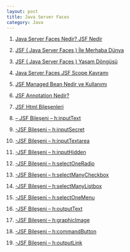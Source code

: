 ```yaml
---
layout: post
title: Java Server Faces
category: Java
---
```



1.   [Java Server Faces Nedir? JSF Nedir](http://blog.burakkutbay.com/java-server-faces-nedir-jsf-nedir.html/ "Java Server Faces Nedir? JSF Nedir")

2.   [JSF ( Java Server Faces ) İle Merhaba Dünya](http://blog.burakkutbay.com/jsf-java-server-faces-ile-merhaba-dunya.html/ "JSF ( Java Server Faces ) İle Merhaba Dünya")

3.   [JSF ( Java Server Faces ) Yaşam Döngüsü](http://blog.burakkutbay.com/jsf-java-server-faces-yasam-dongusu.html/ "JSF ( Java Server Faces ) Yaşam Döngüsü")

4.  [Java Server Faces JSF Scope Kavramı](http://blog.burakkutbay.com/java-server-faces-jsf-scope-kavrami.html/ "Java Server Faces JSF Scope Kavramı")

5.   [JSF Managed Bean Nedir ve Kullanımı](http://blog.burakkutbay.com/jsf-managed-bean-nedir-ve-kullanimi.html/ "JSF Managed Bean Nedir ve Kullanımı")

6.  [JSF Annotation Nedir?](http://blog.burakkutbay.com/java-jsf-annotation-nedir.html/ "JSF Annotation Nedir?")

7. [JSF Html Bileşenleri](http://blog.burakkutbay.com/jsf-html-bilesenleri.html/ "JSF Html Bileşenleri")

8. [– JSF Bileşeni – h:inputText](http://blog.burakkutbay.com/jsf-bileseni-hinputtext.html/ "JSF Bileşeni – h:inputText")

9.  [-JSF Bileşeni – h:inputSecret](http://blog.burakkutbay.com/jsf-bileseni-hinputsecret.html/ "JSF Bileşeni h:inputSecret")

10. [-JSF Bileşeni – h:inputTextarea](http://blog.burakkutbay.com/jsf-bileseni-hinputtextarea.html/ "JSF Bileşeni – h:inputTextarea")

11.  [-JSF Bileşeni – h:inputHidden](http://blog.burakkutbay.com/jsf-bileseni-hinputhidden.html/ "JSF Bileşeni – h:inputHidden")

12.   [-JSF Bileşeni – h:selectOneRadio](http://blog.burakkutbay.com/jsf-bileseni-hselectoneradio.html/ "JSF Bileşeni – h:selectOneRadio")

13.  [-JSF Bileşeni – h:selectManyCheckbox](http://blog.burakkutbay.com/jsf-bileseni-hselectmanycheckbox.html/ "JSF Bileşeni – h:selectManyCheckbox")

14. [-JSF Bileşeni – h:selectManyListbox](http://blog.burakkutbay.com/jsf-bileseni-hselectmanylistbox.html/ "JSF Bileşeni – h:selectManyListbox")

15.  [-JSF Bileşeni – h:selectOneMenu](http://blog.burakkutbay.com/jsf-bileseni-hselectonemenu.html/ "JSF Bileşeni – h:selectOneMenu")

16.  [-JSF Bileşeni – h:outputText](http://blog.burakkutbay.com/jsf-bileseni-houtputtext.html/ "JSF Bileşeni – h:outputText")

17. [-JSF Bileşeni – h:graphicImage](http://blog.burakkutbay.com/jsf-bileseni-hgraphicimage.html/ "JSF Bileşeni – h:graphicImage")

18.   [-JSF Bileşeni – h:commandButton](http://blog.burakkutbay.com/jsf-bileseni-hcommandbutton.html/ "JSF Bileşeni – h:commandButton")

19.  [-JSF Bileşeni – h:outputLink](http://blog.burakkutbay.com/jsf-bileseni-houtputlink.html/ "JSF Bileşeni – h:outputLink")